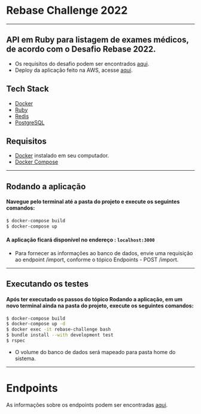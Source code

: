 # Rebase Challenge 2022  
___
## API em Ruby para listagem de exames médicos, de acordo com o Desafio Rebase 2022.

- Os requisitos do desafio podem ser encontrados [aqui](https://git.campuscode.com.br/core-team/rebase-challenge-2022).
- Deploy da aplicação feito na AWS, acesse [aqui](http://3.87.194.37:3000/tests).
## Tech Stack

* [Docker](https://docs.docker.com/)
* [Ruby](https://www.ruby-lang.org/en/)
* [Redis](https://redis.io/)
* [PostgreSQL](https://www.postgresql.org/)
## Requisitos
- [Docker](https://docs.docker.com/) instalado em seu computador.
- [Docker Compose](https://docs.docker.com/compose/install/)
___
## Rodando a aplicação
#### Navegue pelo terminal até a pasta do projeto e execute os seguintes comandos:
```bash
$ docker-compose build
$ docker-compose up
```
#### A aplicação ficará disponível no endereço : ``` localhost:3000 ```
 - Para fornecer as informações ao banco de dados, envie uma requisição ao endpoint /import, conforme o tópico Endpoints - POST /import.
___
## Executando os testes
#### Após ter executado os passos do tópico Rodando a aplicação, em um novo terminal ainda na pasta do projeto, execute os seguintes comandos:
```bash
$ docker-compose build
$ docker-compose up -d
$ docker exec -it rebase-challenge bash
$ bundle install --with development test
$ rspec
```
- O volume do banco de dados será mapeado para pasta home do sistema.
___
# Endpoints
As informações sobre os endpoints podem ser encontradas [aqui](https://github.com/Raifc/rebase-challenge-2022/blob/main/API.md).

